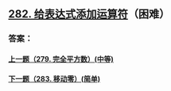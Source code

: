 ## [282. 给表达式添加运算符](https://leetcode-cn.com/problems/expression-add-operators/)（困难）





### 答案：



#### [上一题（279. 完全平方数）(中等)](https://github.com/sdwwld/leetCode/blob/master/src/main/java/com/wld/java/leetcode/leetCode0279.md)

#### [下一题（283. 移动零）(简单)](https://github.com/sdwwld/leetCode/blob/master/src/main/java/com/wld/java/leetcode/leetCode0283.md)
